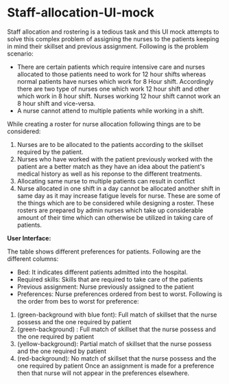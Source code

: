 # Staff-allocation-UI-mock
Staff allocation and rostering is a tedious task and this UI mock attempts to solve this complex problem of assigning the nurses to the patients
keeping in mind their skillset and previous assignment.
Following is the problem scenario:
* There are certain patients which require intensive care and nurses allocated to those patients need to work for 12 hour shifts whereas normal patients have nurses which work for 8 Hour shift. Accordingly there are two type of nurses one which work 12 hour shift and other which work in 8 hour shift. Nurses working 12 hour shift cannot work an 8 hour shift and vice-versa.
* A nurse cannot attend to multiple patients while working in a shift.

While creating a roster for nurse allocation following things are to be considered:
1. Nurses are to be allocated to the patients according to the skillset required by the patient. 
2. Nurses who have worked with the patient previously worked with the patient are a better match as they have an idea about the patient's medical history as well as his reponse to the different treatments.
3. Allocating same nurse to multiple patients can result in conflict 
4. Nurse allocated in one shift in a day cannot be allocated another shift in same day as it may increase fatigue levels for nurse.
These are some of the things which are to be considered while designing a roster. These rosters are prepared by admin nurses which take up considerable amount of their time which can otherwise be utilized in taking care of patients.

**User Interface:**

The table shows different preferences for patients. Following are the different columns:
* Bed: It indicates different patients admitted into the hospital.
* Required skills: Skills that are required to take care of the patients
* Previous assignment: Nurse previously assigned to the patient
* Preferences: Nurse preferences ordered from best to worst. Following is the order from bes to worst for preference:
1. (green-background with blue font): Full match of skillset that the nurse possess and the one required by patient
2. (green-background) : Full match of skillset that the nurse possess and the one required by patient
3. (yellow-background): Partial match of skillset that the nurse possess and the one required by patient
4. (red-background): No match of skillset that the nurse possess and the one required by patient
Once an assignment is made for a preference then that nurse will not appear in the preferences elsewhere.



